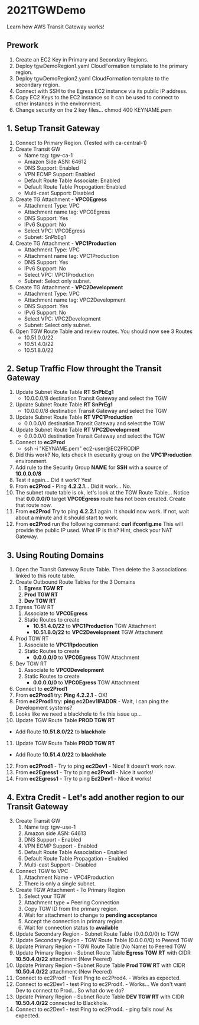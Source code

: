 # 2021TGWDemo
Learn how AWS Transit Gateway works!


## Prework

1. Create an EC2 Key in Primary and Secondary Regions.
2. Deploy tgwDemoRegion1.yaml CloudFormation template to the primary region.
3. Deploy tgwDemoRegion2.yaml CloudFormation template to the secondary region.
4. Connect with SSH to the Egress EC2 instance via its public IP address.
5. Copy EC2 Keys to the EC2 instance so it can be used to connect to other instances in the environment.
6. Change security on the 2 key files...  chmod 400 KEYNAME.pem

## 1. Setup Transit Gateway
1. Connect to Primary Region.  (Tested with ca-central-1)
2. Create Transit GW
   * Name tag: tgw-ca-1
   * Amazon Side ASN: 64612
   * DNS Support: Enabled
   * VPN ECMP Support: Enabled
   * Default Route Table Associate: Enabled
   * Default Route Table Propogation: Enabled
   * Multi-cast Support: Disabled
3. Create TG Attachment - **VPC0Egress**
   * Attachment Type: VPC
   * Attachment name tag: VPC0Egress
   * DNS Support: Yes
   * IPv6 Support: No
   * Select VPC: VPC0Egress
   * Subnet: SnPbEg1
4. Create TG Attachment - **VPC1Production**
   * Attachment Type: VPC
   * Attachment name tag: VPC1Production
   * DNS Support: Yes
   * IPv6 Support: No
   * Select VPC: VPC1Production
   * Subnet: Select only subnet.
5. Create TG Attachment - **VPC2Development**
   * Attachment Type: VPC
   * Attachment name tag: VPC2Development
   * DNS Support: Yes
   * IPv6 Support: No
   * Select VPC: VPC2Development
   * Subnet: Select only subnet.
6. Open TGW Route Table and review routes.  You should now see 3 Routes
   * 10.51.0.0/22
   * 10.51.4.0/22
   * 10.51.8.0/22

## 2. Setup Traffic Flow throught the Transit Gateway
1. Update Subnet Route Table **RT SnPbEg1**
   * 10.0.0.0/8 destination Transit Gateway and select the TGW
2. Update Subnet Route Table **RT SnPrEg1**
   * 10.0.0.0/8 destination Transit Gateway and select the TGW
3. Update Subnet Route Table **RT VPC1Production**
   * 0.0.0.0/0 destination Transit Gateway and select the TGW
4. Update Subnet Route Table **RT VPC2Development**
   * 0.0.0.0/0 destination Transit Gateway and select the TGW
5. Connect to **ec2Prod**
   * ssh -i "KEYNAME.pem" ec2-user@EC2PRODIP
6. Did this work?  No, lets check th esecurity group on the **VPC1Production** environment.
7. Add rule to the Security Group **NAME** for **SSH** with a source of **10.0.0.0/8**
8. Test it again...  Did it work?  Yes!
9. From **ec2Prod** - Ping **4.2.2.1**... Did it work... No.
10. The subnet route table is ok, let's look at the TGW Route Table... Notice that **0.0.0.0/0** target **VPC0Egress** route has not been created.  Create that route now.
11. From **ec2Prod** Try to ping **4.2.2.1** again.  It should now work.  If not, wait about a minute and it should start to work.
12. From **ec2Prod** run the following command:  **curl ifconfig.me**  This will provide the public IP used.  What IP is this?  Hint, check your NAT Gateway.

## 3. Using Routing Domains

1. Open the Transit Gateway Route Table.  Then delete the 3 associations linked to this route table.
2. Create Outbound Route Tables for the 3 Domains
   1. **Egress TGW RT**
   2. **Prod TGW RT**
   3. **Dev TGW RT**
3. Egress TGW RT
   1. Associate to **VPC0Egress**
   2. Static Routes to create
      * **10.51.4.0/22** to **VPC1Production** TGW Attachment
      * **10.51.8.0/22** to **VPC2Development** TGW Attachment
4. Prod TGW RT
   1. Associate to **VPC1Rpdocution**
   2. Static Routes to create
      * **0.0.0.0/0** to **VPC0Egress** TGW Attachment
5. Dev TGW RT
   1. Associate to **VPC0Development**
   2. Static Routes to create
      * **0.0.0.0/0** to **VPC0Egress** TGW Attachment
6. Connect to **ec2Prod1**
7. From **ec2Prod1** try: **Ping 4.2.2.1** - OK!
8. From **ec2Prod1** try: **ping ec2Dev1IPADDR** - Wait, I can ping the Development systems?
9. Looks like we need a blackhole to fix this issue up...
10. Update TGW Route Table **PROD TGW RT**
   * Add Route **10.51.8.0/22** to **blackhole**
11. Update TGW Route Table **PROD TGW RT**
   * Add Route **10.51.4.0/22** to **blackhole**
12. From **ec2Prod1** - Try to ping **ec2Dev1** - Nice!  It doesn't work now.
13. From **ec2Egress1** - Try to ping **ec2Prod1** - Nice it works!
14. From **ec2Egress1** - Try to ping **Ec2Dev1** - Nice it works!

## 4. Extra Credit - Let's add another region to our Transit Gateway

3. Create Transit GW
   1. Name tag: tgw-use-1
   2. Amazon side ASN: 64613
   3. DNS Support - Enabled
   4. VPN ECMP Support - Enabled
   5. Default Route Table Association - Enabled
   6. Default Route Table Propagation - Enabled
   7. Multi-cast Support - Disabled
4. Connect TGW to VPC
   1. Attachment Name - VPC4Production
   2. There is only a single subnet.
5. Create TGW Attachment - To Primary Region
   1. Select your TGW
   2. Attachment type = Peering Connection
   3. Copy TGW ID from the primary region.
   4. Wait for attachment to change to **pending acceptance**
   5. Accept the connection in primary region.
   6. Wait for connection status to **available**
7. Update Secondary Region - Subnet Route Table (0.0.0.0/0) to TGW
8. Update Secondary Region - TGW Route Table (0.0.0.0/0) to Peered TGW
11. Update Primary Region - TGW Route Table (No Name) to Peered TGW
12. Update Primary Region - Subnet Route Table **Egress TGW RT** with CIDR **10.50.4.0/22** attachment (New Peered)
13. Update Primary Region - Subnet Route Table **Prod TGW RT** with CIDR **10.50.4.0/22** attachment (New Peered)
14. Connect to ec2Prod1 - Test Ping to ec2Prod4.  - Works as expected.
15. Connect to ec2Dev1 - test Ping to ec2Prod4. - Works... We don't want Dev to connect to Prod...  So what do we do?
16. Update Primary Region - Subnet Route Table **DEV TGW RT** with CIDR **10.50.4.0/22** connected to Blackhole.
17. Connect to ec2Dev1 - test Ping to ec2Prod4. - ping fails now!  As expected. 
